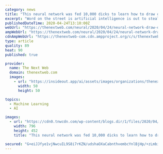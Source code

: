 ```yaml
---
category: news
title: "This neural network was fed 10,000 dicks to learn how to draw one"
excerpt: "Word on the street is artificial intelligence is out to steal your job, but we often forget about all the good things it also does for us: Like helping us draw penises. One industrious researcher took it upon themselves to feed a recurrent neural network with 10,000 dick doodles in order to teach it how to draw the human phallus — and the ..."
publishedDateTime: 2020-04-24T13:10:00Z
webUrl: "https://thenextweb.com/neural/2020/04/24/neural-network-draw-dicks/"
ampWebUrl: "https://thenextweb.com/neural/2020/04/24/neural-network-draw-dicks/amp/"
cdnAmpWebUrl: "https://thenextweb-com.cdn.ampproject.org/c/s/thenextweb.com/neural/2020/04/24/neural-network-draw-dicks/amp/"
type: article
quality: 89
heat: 90
published: true

provider:
  name: The Next Web
  domain: thenextweb.com
  images:
    - url: "https://insideout.app/ai/assets/images/organizations/thenextweb.com-50x50.jpg"
      width: 50
      height: 50

topics:
  - Machine Learning
  - AI

images:
  - url: "https://cdn0.tnwcdn.com/wp-content/blogs.dir/1/files/2020/04/dick_grid-796x452.png"
    width: 796
    height: 452
    title: "This neural network was fed 10,000 dicks to learn how to draw one"

secured: "G+eiJJfye1vjNwcuIL9S8i7rKZN/udshaOXaCabnthvembcYnlBjHp/+zLmbi8oAV3Fs+2IAIn0zPXojWnG9AoSnGukVWJ+bTiB0nWNPLxFRkYdlNKbgbdgehvdYiywKoIFqeA7UDK8ygUI7xlqb1Mblq0Gk8tmU7kDYD5dgIcFWsI5Sr3bNi9Fq51argTMfP9CtYLh8fDOPh32yxdQdHscdq0moAka8NftQI4wRI5K/4yWeYLh/4LKxxy6DyKVetD7O/am+bBcy8HpRf7JXiTVxauc347PvczMefDGWJ89eF7v0vKlUridG6IY9T2jxG32FV4+IVgJ7pFMB+57HrjV/CrXryw7tQCcnuL2eWDfuwfze5t8jwW65KG70bKfyS6u6j7M2ER4kPj809Fbn+qw0Sb+PpkKwluYHaxDkAopb5pwQaFjBB2EP9FowO7cBLhtJRQCZcjAgaSoX4DwOAKcPtePu8LtPZnih5giRSfw=;08KtQ86Jw/2jO/lblTvxLw=="
---
```


